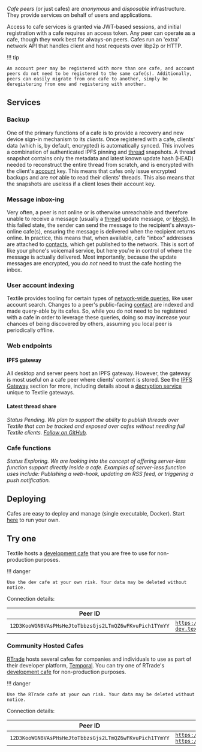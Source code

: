 _Cafe peers_ (or just cafes) are _anonymous_ and _disposable_ infrastructure. They provide services on behalf of users and applications.

Access to cafe services is granted via JWT-based sessions, and initial registration with a cafe requires an access token. Any peer can operate as a cafe, though they work best for always-on peers. Cafes run an 'extra' network API that handles client and host requests over libp2p or HTTP.

!!! tip

    An account peer may be registered with more than one cafe, and account peers do not need to be registered to the same cafe(s). Additionally, peers can easily migrate from one cafe to another, simply be deregistering from one and registering with another.

## Services

### Backup

One of the primary functions of a cafe is to provide a recovery and new device sign-in mechanism to its _clients_. Once registered with a cafe, clients' data (which is, by default, encrypted) is automatically synced. This involves a combination of authenticated IPFS pinning and [thread](/concepts/threads) snapshots. A thread snapshot contains only the metadata and latest known update hash (HEAD) needed to reconstruct the entire thread from scratch, and is encrypted with the client's [account](/concepts/the-wallet#accounts) key. This means that cafes only issue encrypted backups and are _not_ able to read their clients' threads. This also means that the snapshots are useless if a client loses their account key.

### Message inbox-ing

Very often, a peer is not online or is otherwise unreachable and therefore unable to receive a message (usually a [thread](/concepts/threads) update message, or [block](/concepts/threads#blocks)). In this failed state, the sender can send the message to the recipient's always-online cafe(s), ensuring the message is delivered when the recipient returns online. In practice, this means that, when available, cafe "inbox" addresses are attached to [contacts](/concepts/contacts), which get published to the network. This is sort of like your phone's voicemail service, but here you're in control of where the message is actually delivered. Most importantly, because the update messages are encrypted, you _do not_ need to trust the cafe hosting the inbox.

### User account indexing

Textile provides tooling for certain types of [network-wide queries](/concepts/search), like user account search. Changes to a peer's public-facing [contact](/concepts/contacts) are indexed and made query-able by its cafes. So, while you do not need to be registered with a cafe in order to leverage these queries, doing so may increase your chances of being discovered by others, assuming you local peer is periodically offline.

### Web endpoints

#### IPFS gateway

All desktop and server peers host an IPFS gateway. However, the gateway is most useful on a cafe peer where clients' content is stored. See the [IPFS Gateway](/develop/ipfs-gateway) section for more, including details about a [decryption service](http://127.0.0.1:8000/develop/ipfs-gateway/#decryption-service) unique to Textile gateways.

#### Latest thread share

_Status Pending. We plan to support the ability to publish threads over Textile that can be tracked and exposed over cafes without needing full Textile clients. [Follow on GitHub](https://github.com/textileio/go-textile/issues/697)._

### Cafe functions

_Status Exploring. We are looking into the concept of offering server-less function support directly inside a cafe. Examples of server-less function uses include: Publishing a web-hook, updating an RSS feed, or triggering a push notification._

## Deploying

Cafes are easy to deploy and manage (single executable, Docker). Start [here](/install/the-daemon/#run-a-cafe-peer) to run your own.

## Try one

Textile hosts a [development cafe](https://us-west-dev.textile.cafe/) that you are free to use for non-production purposes.

!!! danger

    Use the dev cafe at your own risk. Your data may be deleted without notice.

Connection details:

| Peer ID                                                | API                                                                      | Gateway                                                                           | Token                                                          |
| ------------------------------------------------------ | ------------------------------------------------------------------------ | --------------------------------------------------------------------------------- | -------------------------------------------------------------- |
| `12D3KooWGN8VAsPHsHeJtoTbbzsGjs2LTmQZ6wFKvuPich1TYmYY` | [`https://us-west-dev.textile.cafe/`](https://us-west-dev.textile.cafe/) | [`https://us-west-dev.textile.cafe/ipfs`](https://us-west-dev.textile.cafe/ipfs/) | `uggU4NcVGFSPchULpa2zG2NRjw2bFzaiJo3BYAgaFyzCUPRLuAgToE3HXPyo` |

### Community Hosted Cafes

[RTrade](https://www.rtradetechnologies.com/) hosts several cafes for companies and individuals to use as part of their developer platform, [Temporal](https://temporal.cloud). You can try one of RTrade's [development cafe](https://us-west-dev.textile.cafe/) for non-production purposes.

!!! danger

    Use the RTrade cafe at your own risk. Your data may be deleted without notice.

Connection details:

| Peer ID                                                | API                                                                      | Gateway                                                                           | Token                                                          |
| ------------------------------------------------------ | ------------------------------------------------------------------------ | --------------------------------------------------------------------------------- | -------------------------------------------------------------- |
| `12D3KooWGN8VAsPHsHeJtoTbbzsGjs2LTmQZ6wFKvuPich1TYmYY` | [`https://cafe1.temporal.cloud/`](https://cafe1.temporal.cloud/) [`https://cafe2.temporal.cloud/`](https://cafe2.temporal.cloud/) | [`https://textile.gateway.temporal.cloud/ipfs/`](https://textile.gateway.temporal.cloud/ipfs/) | `2MHxDxNaJot3aP7Q1V2emJA5D5iKwEnSKRdh3gM1wPBz1jwhDearLCRJfhopR` |

<br>
